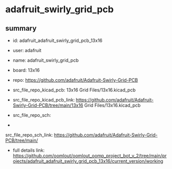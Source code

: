 # adafruit_swirly_grid_pcb
 
## summary 
* id: adafruit_adafruit_swirly_grid_pcb_13x16
* user: adafruit
* name: adafruit_swirly_grid_pcb
* board: 13x16
* repo: https://github.com/adafruit/Adafruit-Swirly-Grid-PCB
* src_file_repo_kicad_pcb: 13x16 Grid Files/13x16.kicad_pcb
* src_file_repo_kicad_pcb_link: https://github.com/adafruit/Adafruit-Swirly-Grid-PCB/tree/main/13x16 Grid Files/13x16.kicad_pcb


* src_file_repo_sch: 
*
 src_file_repo_sch_link: https://github.com/adafruit/Adafruit-Swirly-Grid-PCB/tree/main/
* full details link: https://github.com/oomlout/oomlout_oomp_project_bot_v_2/tree/main/projects/adafruit_adafruit_swirly_grid_pcb_13x16/current_version/working  







